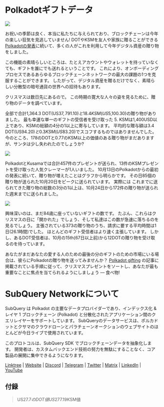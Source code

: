 # Polkadotギフトデータ

![](https://miro.medium.com/max/1400/1*Y_Fm1wWLcN9lAbWr0KK1qA.png)

お祝いの季節は良く、本当に私たちに与えられており、ブロックチェーンは今年の楽しい狂気を見逃していません! DOTやKSMを友人や家族に贈ることができる[Polkadotの発表](https://polkadot.network/blog/introducing-polkadot-kusama-gifts/)に続いて、多くの人がこれを利用して今年デジタル資産の贈り物をしました。

この機能の素晴らしいところは、たとえアカウントやウォレットを持っていなくても、ギフトを誰にでも送れるということです。 これにより、オンボーディングプロセスであるあらゆるブロックチェーンネットワークの最大の課題の1つを克服することができます。 したがって、デジタル資産を贈るだけでなく、素晴らしい分散型の暗号通貨の世界への招待もあります。

クリスマスは数日先にあるので。 この時期の寛大な人々の姿を見るために、贈り物のデータを調べています。

全部で合計1,364.3 DOT(US$37,791.10)と18.4 KSM(US$5,100.30)の贈り物がありました。 最も幸運な単一のギフトの受信者を受け取った 5. KSMは1,400USD以上であり、KSMの総額の4分の1以上に寄与しています。 平均的な贈与額は3.4 DOT(US$94.20)と0.3 KSM(US$83.20)でスコフするものではありませんでした。 今のところ、178のDOTと0.77のKSM以上の価値のある贈り物がまだありますが、サンタは少し失われたのでしょうか?

![](https://miro.com/medium.com/max/1400/0*0inUQ8U1g9auTjfU)

PolkadotとKusamaでは合計457件のプレゼントが送られ、13件のKSMプレゼントを受け取った人気クレーマーが1人いました。 10月13日のPolkadotからの最初の発表に続いて、贈り物が増えたことはグラフから明らかです。 その日85個の贈り物が送られた10月20日をピークに送られています。 実際には これまでに送られてきた贈り物の総数の3分の1以上は、10月24日から172件の贈り物が送られた週末までに送られました。

![](https://miro.com/medium.com/max/1400/0*pe3Z3x1lGb_RLa5x)

興味深いのは、まだ84歳に座っていないギフトの数です。 たぶん、これらはクリスマスの日に「開かれた」でしょう、そして私達はこの数が急速に落ちるのを見るでしょう。 主張されている373の贈り物のうち、請求に要する平均時間は1日(26.1時間)でした。 ほとんどのギフト受信者はより速く主張しています。 しかし、あるDOT受信者は、10月の15th(67日以上前)から12DOTの贈り物を受け取るのを待っています。

あなたがまだあなたの愛する人のための最後の分のギフトのための市場にいる場合は、彼らにPolkadotの贈り物を送ってみませんか？ [Polkadot gifting](https://polkadot.network/blog/introducing-polkadot-kusama-gifts/)  の記事に掲載されている手順に従って、クリスマスプレゼントをソートし、あなたが最も重要なことに焦点を当てられるようにしましょう — 食べ物!

# SubQuery Networkについて

SubQuery は Polkadot の主要なデータプロバイダーであり、インデックス化 & レイヤ 1 ブロックチェーン (Polkadot) と分散化されたアプリケーション間のクエリレイヤーをサポートしています。 SubQueryのデータサービスは、ポルカドットとクサマのクラウドローンとパラチェーンオークションのウェブサイトのほとんどが今日ライブで使用されています。

このプロトコルは、SubQuery SDK でブロックチェーンデータを抽象化します。 開発者は、カスタムバックエンド技術の努力を無駄にすることなく、コア製品の展開に集中できるようになります。

​​[Linktree](https://linktr.ee/subquerynetwork)  |  [Website](https://subquery.network/)  |  [Discord](https://discord.com/invite/78zg8aBSMG)  |  [Telegram](https://t.me/subquerynetwork)  |  [Twitter](https://twitter.com/subquerynetwork)  |  [Matrix](https://matrix.to/#/#subquery:matrix.org)  |  [LinkedIn](https://www.linkedin.com/company/subquery)  |  [YouTube](https://www.youtube.com/channel/UCi1a6NUUjegcLHDFLr7CqLw)

## 付録

> US$27.7のDOT値 US$277.19KSM値
